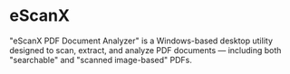 # eScanX
"eScanX PDF Document Analyzer" is a Windows-based desktop utility designed to scan, extract, and analyze PDF documents — including both "searchable" and "scanned image-based" PDFs.
